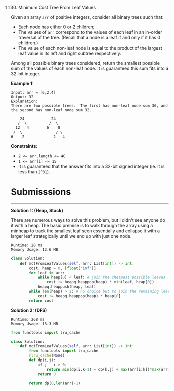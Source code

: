 1130. Minimum Cost Tree From Leaf Values

Given an array `arr` of positive integers, consider all binary trees such that:

* Each node has either 0 or 2 children;
* The values of `arr` correspond to the values of each leaf in an in-order traversal of the tree.  (Recall that a node is a leaf if and only if it has 0 children.)
* The value of each non-leaf node is equal to the product of the largest leaf value in its left and right subtree respectively.

Among all possible binary trees considered, return the smallest possible sum of the values of each non-leaf node.  It is guaranteed this sum fits into a 32-bit integer.

 

**Example 1:**

```
Input: arr = [6,2,4]
Output: 32
Explanation:
There are two possible trees.  The first has non-leaf node sum 36, and the second has non-leaf node sum 32.

    24            24
   /  \          /  \
  12   4        6    8
 /  \               / \
6    2             2   4
``` 

**Constraints:**

* `2 <= arr.length <= 40`
* `1 <= arr[i] <= 15`
* It is guaranteed that the answer fits into a 32-bit signed integer (ie. it is less than `2^31`).

# Submisssions
---
**Solution 1: (Heap, Stack)**

There are numerous ways to solve this problem, but I didn't see anyone do it with a heap. The basic premise is to walk through the array using a minheap to track the smallest leaf seen essentially and collapse it with a larger leaf strategically until we end up with just one node.

```
Runtime: 28 ms
Memory Usage: 12.6 MB
```
```python
class Solution:
    def mctFromLeafValues(self, arr: List[int]) -> int:
        cost, heap = 0, [float('inf')]
        for leaf in arr:
            while heap[0] < leaf: # join the cheapest possible leaves
                cost += heapq.heappop(heap) * min(leaf, heap[0])
            heapq.heappush(heap, leaf)
        while len(heap) > 2: # no choice but to join the remaining leaves
            cost += heapq.heappop(heap) * heap[0]
        return cost
```

**Solution 2: (DFS)**
```
Runtime: 268 ms
Memory Usage: 13.3 MB
```
```python
from functools import lru_cache

class Solution:
    def mctFromLeafValues(self, arr: List[int]) -> int:
        from functools import lru_cache
        @lru_cache(None)
        def dp(i,j):
            if j - i > 0:
                return min(dp(i,k-1) + dp(k,j) + max(arr[i:k])*max(arr[k:j+1]) for k in range(i+1,j+1))
            return 0 
        
        return dp(0,len(arr)-1)
```